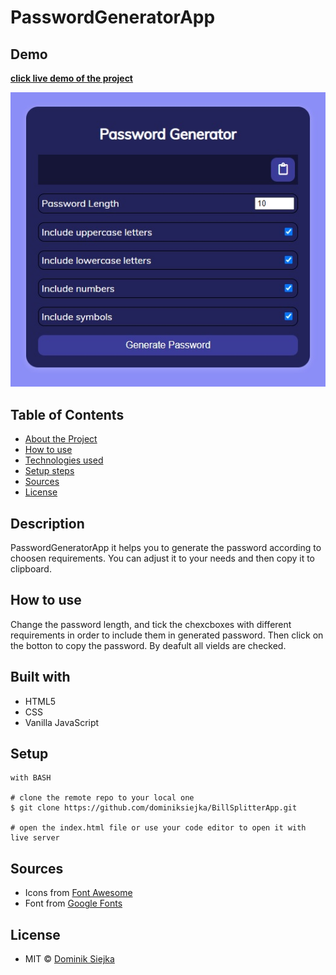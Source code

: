# PasswordGeneratorApp

## Demo

[**click live demo of the project**](https://dominiksiejka.github.io/BillSplitterApp)

![PasswordGeneratorApp preview](./assets/password.jpg)

## Table of Contents

- [About the Project](#description)
- [How to use](#how-to-use)
- [Technologies used](#built-with)
- [Setup steps](#setup)
- [Sources](#sources)
- [License](#license)

## Description

PasswordGeneratorApp it helps you to generate the password according to choosen requirements. You can adjust it to your needs and then copy it to clipboard.

## How to use

Change the password length, and tick the chexcboxes with different requirements in order to include them in generated password. Then click on the botton to copy the password. By deafult all vields are checked.

## Built with

- HTML5
- CSS
- Vanilla JavaScript

## Setup

```
with BASH

# clone the remote repo to your local one
$ git clone https://github.com/dominiksiejka/BillSplitterApp.git

# open the index.html file or use your code editor to open it with live server

```

## Sources

- Icons from [Font Awesome ](https://fontawesome.com)
- Font from [Google Fonts ](https://fonts.google.com/)

## License

- MIT © [Dominik Siejka ](https://github.com/dominiksiejka/BillSplitterApp)
